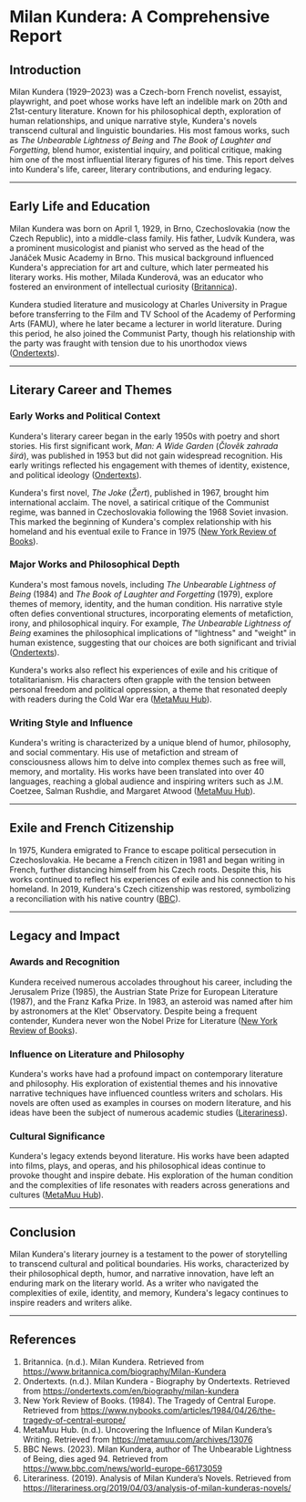 # Milan Kundera: A Comprehensive Report

## Introduction

Milan Kundera (1929–2023) was a Czech-born French novelist, essayist, playwright, and poet whose works have left an indelible mark on 20th and 21st-century literature. Known for his philosophical depth, exploration of human relationships, and unique narrative style, Kundera's novels transcend cultural and linguistic boundaries. His most famous works, such as *The Unbearable Lightness of Being* and *The Book of Laughter and Forgetting*, blend humor, existential inquiry, and political critique, making him one of the most influential literary figures of his time. This report delves into Kundera's life, career, literary contributions, and enduring legacy.

---

## Early Life and Education

Milan Kundera was born on April 1, 1929, in Brno, Czechoslovakia (now the Czech Republic), into a middle-class family. His father, Ludvík Kundera, was a prominent musicologist and pianist who served as the head of the Janáček Music Academy in Brno. This musical background influenced Kundera's appreciation for art and culture, which later permeated his literary works. His mother, Milada Kunderová, was an educator who fostered an environment of intellectual curiosity ([Britannica](https://www.britannica.com/biography/Milan-Kundera)).

Kundera studied literature and musicology at Charles University in Prague before transferring to the Film and TV School of the Academy of Performing Arts (FAMU), where he later became a lecturer in world literature. During this period, he also joined the Communist Party, though his relationship with the party was fraught with tension due to his unorthodox views ([Ondertexts](https://ondertexts.com/en/biography/milan-kundera)).

---

## Literary Career and Themes

### Early Works and Political Context

Kundera's literary career began in the early 1950s with poetry and short stories. His first significant work, *Man: A Wide Garden* (*Člověk zahrada širá*), was published in 1953 but did not gain widespread recognition. His early writings reflected his engagement with themes of identity, existence, and political ideology ([Ondertexts](https://ondertexts.com/en/biography/milan-kundera)).

Kundera's first novel, *The Joke* (*Žert*), published in 1967, brought him international acclaim. The novel, a satirical critique of the Communist regime, was banned in Czechoslovakia following the 1968 Soviet invasion. This marked the beginning of Kundera's complex relationship with his homeland and his eventual exile to France in 1975 ([New York Review of Books](https://www.nybooks.com/articles/1984/04/26/the-tragedy-of-central-europe/)).

### Major Works and Philosophical Depth

Kundera's most famous novels, including *The Unbearable Lightness of Being* (1984) and *The Book of Laughter and Forgetting* (1979), explore themes of memory, identity, and the human condition. His narrative style often defies conventional structures, incorporating elements of metafiction, irony, and philosophical inquiry. For example, *The Unbearable Lightness of Being* examines the philosophical implications of "lightness" and "weight" in human existence, suggesting that our choices are both significant and trivial ([Ondertexts](https://ondertexts.com/en/biography/milan-kundera)).

Kundera's works also reflect his experiences of exile and his critique of totalitarianism. His characters often grapple with the tension between personal freedom and political oppression, a theme that resonated deeply with readers during the Cold War era ([MetaMuu Hub](https://metamuu.com/archives/13076)).

### Writing Style and Influence

Kundera's writing is characterized by a unique blend of humor, philosophy, and social commentary. His use of metafiction and stream of consciousness allows him to delve into complex themes such as free will, memory, and mortality. His works have been translated into over 40 languages, reaching a global audience and inspiring writers such as J.M. Coetzee, Salman Rushdie, and Margaret Atwood ([MetaMuu Hub](https://metamuu.com/archives/13076)).

---

## Exile and French Citizenship

In 1975, Kundera emigrated to France to escape political persecution in Czechoslovakia. He became a French citizen in 1981 and began writing in French, further distancing himself from his Czech roots. Despite this, his works continued to reflect his experiences of exile and his connection to his homeland. In 2019, Kundera's Czech citizenship was restored, symbolizing a reconciliation with his native country ([BBC](https://www.bbc.com/news/world-europe-66173059)).

---

## Legacy and Impact

### Awards and Recognition

Kundera received numerous accolades throughout his career, including the Jerusalem Prize (1985), the Austrian State Prize for European Literature (1987), and the Franz Kafka Prize. In 1983, an asteroid was named after him by astronomers at the Klet' Observatory. Despite being a frequent contender, Kundera never won the Nobel Prize for Literature ([New York Review of Books](https://www.nybooks.com/articles/1984/07/19/the-novel-and-europe/)).

### Influence on Literature and Philosophy

Kundera's works have had a profound impact on contemporary literature and philosophy. His exploration of existential themes and his innovative narrative techniques have influenced countless writers and scholars. His novels are often used as examples in courses on modern literature, and his ideas have been the subject of numerous academic studies ([Literariness](https://literariness.org/2019/04/03/analysis-of-milan-kunderas-novels/)).

### Cultural Significance

Kundera's legacy extends beyond literature. His works have been adapted into films, plays, and operas, and his philosophical ideas continue to provoke thought and inspire debate. His exploration of the human condition and the complexities of life resonates with readers across generations and cultures ([MetaMuu Hub](https://metamuu.com/archives/13076)).

---

## Conclusion

Milan Kundera's literary journey is a testament to the power of storytelling to transcend cultural and political boundaries. His works, characterized by their philosophical depth, humor, and narrative innovation, have left an enduring mark on the literary world. As a writer who navigated the complexities of exile, identity, and memory, Kundera's legacy continues to inspire readers and writers alike.

---

## References

1. Britannica. (n.d.). Milan Kundera. Retrieved from https://www.britannica.com/biography/Milan-Kundera
2. Ondertexts. (n.d.). Milan Kundera - Biography by Ondertexts. Retrieved from https://ondertexts.com/en/biography/milan-kundera
3. New York Review of Books. (1984). The Tragedy of Central Europe. Retrieved from https://www.nybooks.com/articles/1984/04/26/the-tragedy-of-central-europe/
4. MetaMuu Hub. (n.d.). Uncovering the Influence of Milan Kundera’s Writing. Retrieved from https://metamuu.com/archives/13076
5. BBC News. (2023). Milan Kundera, author of The Unbearable Lightness of Being, dies aged 94. Retrieved from https://www.bbc.com/news/world-europe-66173059
6. Literariness. (2019). Analysis of Milan Kundera’s Novels. Retrieved from https://literariness.org/2019/04/03/analysis-of-milan-kunderas-novels/